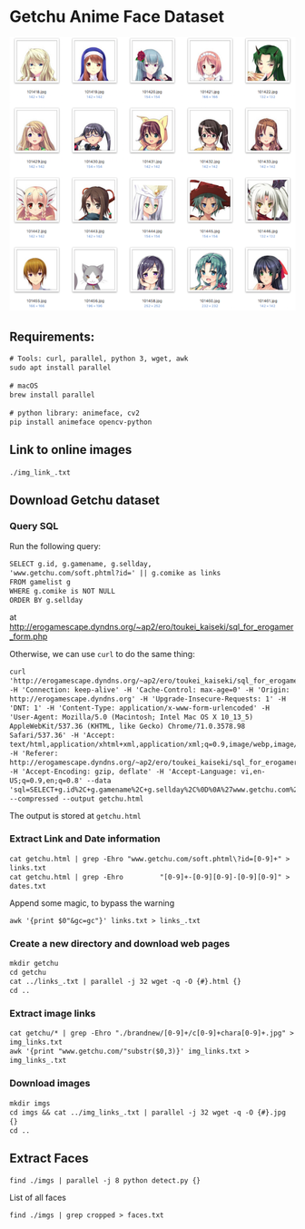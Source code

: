 # Getchu Anime Face Dataset


![Screenshot](examples.png)

## Requirements:

    # Tools: curl, parallel, python 3, wget, awk
    sudo apt install parallel

    # macOS
    brew install parallel

    # python library: animeface, cv2
    pip install animeface opencv-python


## Link to online images

`./img_link_.txt`

## Download Getchu dataset

### Query SQL 

Run the following query:

```
SELECT g.id, g.gamename, g.sellday,
'www.getchu.com/soft.phtml?id=' || g.comike as links
FROM gamelist g
WHERE g.comike is NOT NULL
ORDER BY g.sellday
```

at http://erogamescape.dyndns.org/~ap2/ero/toukei_kaiseki/sql_for_erogamer_form.php

Otherwise, we can use `curl` to do the same thing:

```
curl 'http://erogamescape.dyndns.org/~ap2/ero/toukei_kaiseki/sql_for_erogamer_form.php' -H 'Connection: keep-alive' -H 'Cache-Control: max-age=0' -H 'Origin: http://erogamescape.dyndns.org' -H 'Upgrade-Insecure-Requests: 1' -H 'DNT: 1' -H 'Content-Type: application/x-www-form-urlencoded' -H 'User-Agent: Mozilla/5.0 (Macintosh; Intel Mac OS X 10_13_5) AppleWebKit/537.36 (KHTML, like Gecko) Chrome/71.0.3578.98 Safari/537.36' -H 'Accept: text/html,application/xhtml+xml,application/xml;q=0.9,image/webp,image/apng,*/*;q=0.8' -H 'Referer: http://erogamescape.dyndns.org/~ap2/ero/toukei_kaiseki/sql_for_erogamer_form.php' -H 'Accept-Encoding: gzip, deflate' -H 'Accept-Language: vi,en-US;q=0.9,en;q=0.8' --data 'sql=SELECT+g.id%2C+g.gamename%2C+g.sellday%2C%0D%0A%27www.getchu.com%2Fsoft.phtml%3Fid%3D%27+%7C%7C+g.comike+as+links%0D%0AFROM+gamelist+g%0D%0AWHERE+g.comike+is+NOT+NULL%0D%0AORDER+BY+g.sellday%0D%0A' --compressed --output getchu.html
```

The output is stored at `getchu.html`

### Extract Link and Date information

```
cat getchu.html | grep -Ehro "www.getchu.com/soft.phtml\?id=[0-9]+" > links.txt
cat getchu.html | grep -Ehro         "[0-9]+-[0-9][0-9]-[0-9][0-9]" > dates.txt
```

Append some magic, to bypass the warning

```
awk '{print $0"&gc=gc"}' links.txt > links_.txt
```

### Create a new directory and download web pages 

```
mkdir getchu
cd getchu
cat ../links_.txt | parallel -j 32 wget -q -O {#}.html {}
cd ..
```

### Extract image links

```
cat getchu/* | grep -Ehro "./brandnew/[0-9]+/c[0-9]+chara[0-9]+.jpg" > img_links.txt
awk '{print "www.getchu.com/"substr($0,3)}' img_links.txt > img_links_.txt
```

### Download images

```
mkdir imgs
cd imgs && cat ../img_links_.txt | parallel -j 32 wget -q -O {#}.jpg {}
cd ..
```


## Extract Faces


```
find ./imgs | parallel -j 8 python detect.py {}
```


List of all faces

```
find ./imgs | grep cropped > faces.txt
```